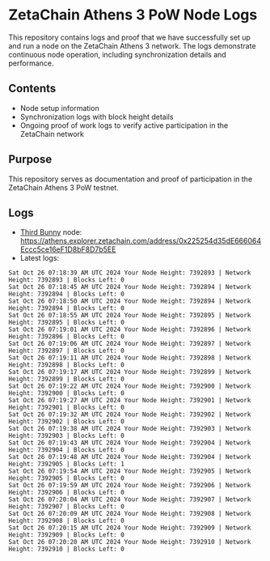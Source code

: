 # ZetaChain Athens 3 PoW Node Logs
This repository contains logs and proof that we have successfully set up and run a node on the ZetaChain Athens 3 network. The logs demonstrate continuous node operation, including synchronization details and performance.

## Contents
- Node setup information
- Synchronization logs with block height details
- Ongoing proof of work logs to verify active participation in the ZetaChain network

## Purpose
This repository serves as documentation and proof of participation in the ZetaChain Athens 3 PoW testnet.

## Logs

- [Third Bunny](https://thirdbunny.xyz/) node: https://athens.explorer.zetachain.com/address/0x225254d35dE666064Eccc5ce16eF1D8bF8D7b5EE
- Latest logs:
```
Sat Oct 26 07:18:39 AM UTC 2024 Your Node Height: 7392893 | Network Height: 7392893 | Blocks Left: 0
Sat Oct 26 07:18:45 AM UTC 2024 Your Node Height: 7392894 | Network Height: 7392894 | Blocks Left: 0
Sat Oct 26 07:18:50 AM UTC 2024 Your Node Height: 7392894 | Network Height: 7392894 | Blocks Left: 0
Sat Oct 26 07:18:55 AM UTC 2024 Your Node Height: 7392895 | Network Height: 7392895 | Blocks Left: 0
Sat Oct 26 07:19:01 AM UTC 2024 Your Node Height: 7392896 | Network Height: 7392896 | Blocks Left: 0
Sat Oct 26 07:19:06 AM UTC 2024 Your Node Height: 7392897 | Network Height: 7392897 | Blocks Left: 0
Sat Oct 26 07:19:11 AM UTC 2024 Your Node Height: 7392898 | Network Height: 7392898 | Blocks Left: 0
Sat Oct 26 07:19:17 AM UTC 2024 Your Node Height: 7392899 | Network Height: 7392899 | Blocks Left: 0
Sat Oct 26 07:19:22 AM UTC 2024 Your Node Height: 7392900 | Network Height: 7392900 | Blocks Left: 0
Sat Oct 26 07:19:27 AM UTC 2024 Your Node Height: 7392901 | Network Height: 7392901 | Blocks Left: 0
Sat Oct 26 07:19:32 AM UTC 2024 Your Node Height: 7392902 | Network Height: 7392902 | Blocks Left: 0
Sat Oct 26 07:19:38 AM UTC 2024 Your Node Height: 7392903 | Network Height: 7392903 | Blocks Left: 0
Sat Oct 26 07:19:43 AM UTC 2024 Your Node Height: 7392904 | Network Height: 7392904 | Blocks Left: 0
Sat Oct 26 07:19:48 AM UTC 2024 Your Node Height: 7392904 | Network Height: 7392905 | Blocks Left: 1
Sat Oct 26 07:19:54 AM UTC 2024 Your Node Height: 7392905 | Network Height: 7392905 | Blocks Left: 0
Sat Oct 26 07:19:59 AM UTC 2024 Your Node Height: 7392906 | Network Height: 7392906 | Blocks Left: 0
Sat Oct 26 07:20:04 AM UTC 2024 Your Node Height: 7392907 | Network Height: 7392907 | Blocks Left: 0
Sat Oct 26 07:20:09 AM UTC 2024 Your Node Height: 7392908 | Network Height: 7392908 | Blocks Left: 0
Sat Oct 26 07:20:15 AM UTC 2024 Your Node Height: 7392909 | Network Height: 7392909 | Blocks Left: 0
Sat Oct 26 07:20:20 AM UTC 2024 Your Node Height: 7392910 | Network Height: 7392910 | Blocks Left: 0
```
